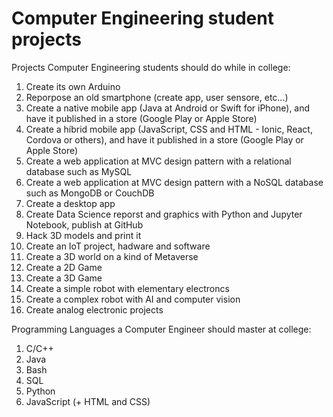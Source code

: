 # Computer Engineering student projects

Projects Computer Engineering students should do while in college:

1. Create its own Arduino
2. Reporpose an old smartphone (create app, user sensore, etc...)
3. Create a native mobile app (Java at Android or Swift for iPhone), and have it published in a store (Google Play or Apple Store)
4. Create a híbrid mobile app (JavaScript, CSS and HTML - Ionic, React, Cordova or others), and have it published in a store (Google Play or Apple Store)
5. Create a web application at MVC design pattern with a relational database such as MySQL
6. Create a web application at MVC design pattern with a NoSQL database such as MongoDB or CouchDB
7. Create a desktop app
8. Create Data Science reporst and graphics with Python and Jupyter Notebook, publish at GitHub
9. Hack 3D models and print it
10. Create an IoT project, hadware and software
11. Create a 3D world on a kind of Metaverse
12. Create a 2D Game
13. Create a 3D Game
14. Create a simple robot with elementary electroncs
15. Create a complex robot with AI and computer vision
16. Create analog electronic projects

Programming Languages a Computer Engineer should master at college:

1. C/C++
2. Java
3. Bash
4. SQL
5. Python
6. JavaScript (+ HTML and CSS)
